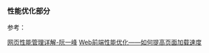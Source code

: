 ### 性能优化部分

参考：

 [网页性能管理详解-阮一峰](http://www.ruanyifeng.com/blog/2015/09/web-page-performance-in-depth.html)
 [Web前端性能优化——如何提高页面加载速度](https://www.cnblogs.com/MarcoHan/p/5295398.html) 
